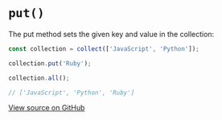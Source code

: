 # `put()`

The put method sets the given key and value in the collection:

```js
const collection = collect(['JavaScript', 'Python']);

collection.put('Ruby');

collection.all();

// ['JavaScript', 'Python', 'Ruby']
```

[View source on GitHub](https://github.com/ecrmnn/collect.js/blob/master/src/methods/put.js)